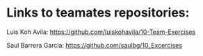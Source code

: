 # Links to teamates repositories:
Luis Koh Avila: https://github.com/luiskohavila/10-Team-Exercises

Saul Barrera Garcia: https://github.com/saulbg/10_Excercises
